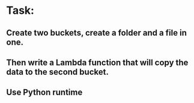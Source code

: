 # Task: 

## Create two buckets, create a folder and a file in one. 
## Then write a Lambda function that will copy the data to the second bucket.
## Use Python runtime
